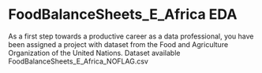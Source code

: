 # FoodBalanceSheets_E_Africa EDA

As a first step towards a productive career as a data professional, you have been assigned a project with dataset from the Food and Agriculture Organization of the United Nations. Dataset available FoodBalanceSheets_E_Africa_NOFLAG.csv
